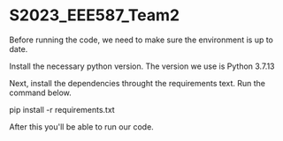 # S2023_EEE587_Team2
Before running the code, we need to make sure the environment is up to date.

Install the necessary python version. The version we use is Python 3.7.13

Next, install the dependencies throught the requirements text. Run the command below.

pip install -r requirements.txt

After this you'll be able to run our code.

